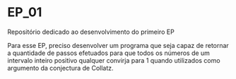 # EP_01
Repositório dedicado ao desenvolvimento do primeiro EP

Para esse EP, preciso desenvolver um programa que seja capaz de retornar a quantidade de passos efetuados para que todos os números de um intervalo inteiro positivo qualquer convirja para 1 quando utilizados como argumento da conjectura de Collatz.
